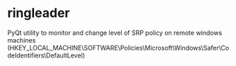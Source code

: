 # ringleader
PyQt utility to monitor and change level of SRP policy on remote windows machines (HKEY_LOCAL_MACHINE\SOFTWARE\Policies\Microsoft\Windows\Safer\CodeIdentifiers\DefaultLevel)
